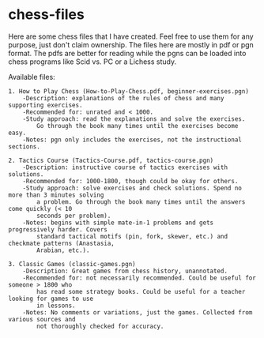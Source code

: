 # chess-files
Here are some chess files that I have created. Feel free to use them for any purpose, just don't claim ownership. The files here are mostly in pdf or pgn format. The pdfs are better for reading while the pgns can be loaded into chess programs like Scid vs. PC or a Lichess study.

Available files:

    1. How to Play Chess (How-to-Play-Chess.pdf, beginner-exercises.pgn)
        -Description: explanations of the rules of chess and many supporting exercises.
        -Recommended for: unrated and < 1000.
        -Study approach: read the explanations and solve the exercises.
            Go through the book many times until the exercises become easy.
        -Notes: pgn only includes the exercises, not the instructional sections.
    
    2. Tactics Course (Tactics-Course.pdf, tactics-course.pgn)
        -Description: instructive course of tactics exercises with solutions.
        -Recommended for: 1000-1800, though could be okay for others.
        -Study approach: solve exercises and check solutions. Spend no more than 3 minutes solving
            a problem. Go through the book many times until the answers come quickly (< 10
            seconds per problem).
        -Notes: begins with simple mate-in-1 problems and gets progressively harder. Covers
            standard tactical motifs (pin, fork, skewer, etc.) and checkmate patterns (Anastasia,
            Arabian, etc.).
    
    3. Classic Games (classic-games.pgn)
        -Description: Great games from chess history, unannotated.
        -Recommended for: not necessarily recommended. Could be useful for someone > 1800 who
            has read some strategy books. Could be useful for a teacher looking for games to use
            in lessons.
        -Notes: No comments or variations, just the games. Collected from various sources and
            not thoroughly checked for accuracy.
